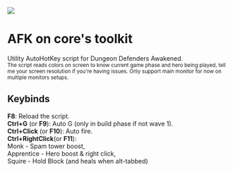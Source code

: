 
![](https://i.imgur.com/oZ3gHmt.png)
# AFK on core's toolkit  
Utility AutoHotKey script for Dungeon Defenders Awakened.  
<sub>The script reads colors on screen to know current game phase and hero being played, tell me your screen resolution if you're having issues. Only support main monitor for now on multiple monitors setups.</sub>
## Keybinds
**F8**: Reload the script.  
**Ctrl+G** (or **F9**): Auto G (only in build phase if not wave 1).  
**Ctrl+Click** (or **F10**): Auto fire.  
**Ctrl+RightClick**(or **F11**):   
  Monk - Spam tower boost,  
  Apprentice - Hero boost & right click,   
  Squire - Hold Block (and heals when alt-tabbed)  
